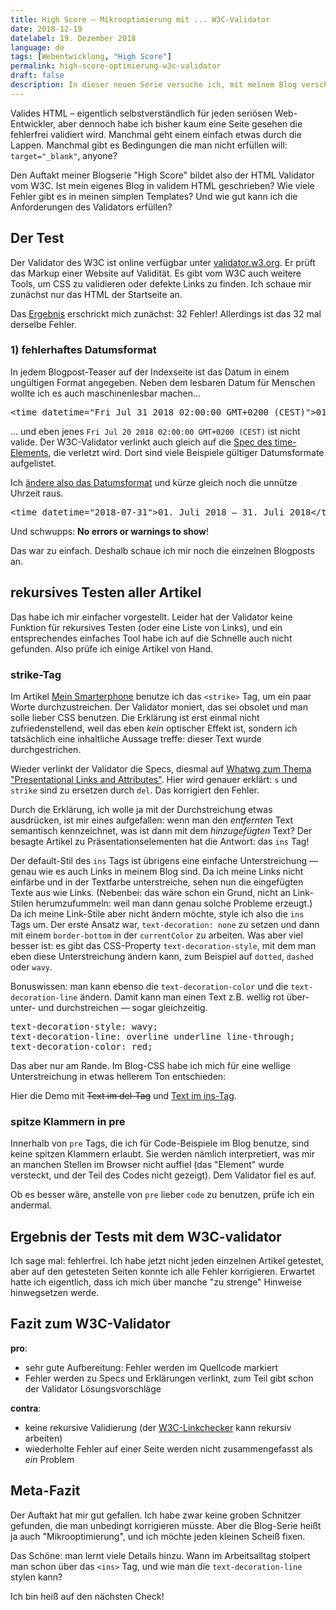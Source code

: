 ```yaml
---
title: High Score – Mikrooptimierung mit ... W3C-Validator
date: 2018-12-19
datelabel: 19. Dezember 2018
language: de
tags: [Webentwicklung, "High Score"]
permalink: high-score-optimierung-w3c-validator
draft: false
description: In dieser neuen Serie versuche ich, mit meinem Blog verschiedene Website-Testing-Tools zufriedenzustellen. Den Anfang macht der W3C-Validator.
---
```


Valides HTML – eigentlich selbstverständlich für jeden seriösen Web-Entwickler, aber dennoch habe ich bisher kaum eine Seite gesehen die fehlerfrei validiert wird. Manchmal geht einem einfach etwas durch die Lappen. Manchmal gibt es Bedingungen die man nicht erfüllen will: `target="_blank"`, anyone?

Den Auftakt meiner Blogserie "High Score" bildet also der HTML Validator vom W3C. Ist mein eigenes Blog in validem HTML geschrieben? Wie viele Fehler gibt es in meinen simplen Templates? Und wie gut kann ich die Anforderungen des Validators erfüllen?


## Der Test

Der Validator des W3C ist online verfügbar unter [validator.w3.org](https://validator.w3.org/). Er prüft das Markup einer Website auf Validität. Es gibt vom W3C auch weitere Tools, um CSS zu validieren oder defekte Links zu finden. Ich schaue mir zunächst nur das HTML der Startseite an.

Das [Ergebnis](https://validator.w3.org/nu/?doc=https%3A%2F%2Fblog.thomaspuppe.de%2F&showsource=yes&showoutline=yes) erschrickt mich zunächst: 32 Fehler! Allerdings ist das 32 mal derselbe Fehler.

### 1) fehlerhaftes Datumsformat

In jedem Blogpost-Teaser auf der Indexseite ist das Datum in einem ungültigen Format angegeben. Neben dem lesbaren Datum für Menschen wollte ich es auch maschinenlesbar machen...

<pre>&lt;time datetime="Fri Jul 31 2018 02:00:00 GMT+0200 (CEST)"&gt;01. Juli 2018 – 31. Juli 2018&lt;/time&gt;</pre>

... und eben jenes `Fri Jul 20 2018 02:00:00 GMT+0200 (CEST)` ist nicht valide. Der W3C-Validator verlinkt auch gleich auf die [Spec des time-Elements](https://html.spec.whatwg.org/multipage/text-level-semantics.html#the-time-element), die verletzt wird. Dort sind viele Beispiele gültiger Datumsformate aufgelistet.

Ich [ändere also das Datumsformat](https://github.com/thomaspuppe/easto/commit/392dee5b7fb71b562085f7261e8cd8a79ca1a12c) und kürze gleich noch die unnütze Uhrzeit raus.

<pre>&lt;time datetime="2018-07-31"&gt;01. Juli 2018 – 31. Juli 2018&lt;/time&gt;</pre>

Und schwupps: **No errors or warnings to show**!

Das war zu einfach. Deshalb schaue ich mir noch die einzelnen Blogposts an.

## rekursives Testen aller Artikel

Das habe ich mir einfacher vorgestellt. Leider hat der Validator keine Funktion für rekursives Testen (oder eine Liste von Links), und ein entsprechendes einfaches Tool habe ich auf die Schnelle auch nicht gefunden. Also prüfe ich einige Artikel von Hand.

### strike-Tag

Im Artikel [Mein Smarterphone](https://blog.thomaspuppe.de/mein-smarterphone) benutze ich das `<strike>` Tag, um ein paar Worte durchzustreichen. Der Validator moniert, das sei obsolet und man solle lieber CSS benutzen. Die Erklärung ist erst einmal nicht zufriedenstellend, weil das eben _kein_ optischer Effekt ist, sondern ich tatsächlich eine inhaltliche Aussage treffe: dieser Text wurde durchgestrichen.

Wieder verlinkt der Validator die Specs, diesmal auf [Whatwg zum Thema "Presentational Links and Attributes"](https://wiki.whatwg.org/wiki/Presentational_elements_and_attributes). Hier wird genauer erklärt: `s` und `strike` sind zu ersetzen durch `del`. Das korrigiert den Fehler.

Durch die Erklärung, ich wolle ja mit der Durchstreichung etwas ausdrücken, ist mir eines aufgefallen: wenn man den _entfernten_ Text semantisch kennzeichnet, was ist dann mit dem _hinzugefügten_ Text? Der besagte Artikel zu Präsentationselementen hat die Antwort: das `ins` Tag!

Der default-Stil des `ins` Tags ist übrigens eine einfache Unterstreichung &mdash; genau wie es auch Links in meinem Blog sind. Da ich meine Links nicht einfärbe und in der Textfarbe unterstreiche, sehen nun die eingefügten Texte aus wie Links. (Nebenbei: das wäre schon ein Grund, nicht an Link-Stilen herumzufummeln: weil man dann genau solche Probleme erzeugt.) Da ich meine Link-Stile aber nicht ändern möchte, style ich also die `ins` Tags um. Der erste Ansatz war, `text-decoration: none` zu setzen und dann mit einem `border-bottom` in der `currentColor` zu arbeiten. Was aber viel besser ist: es gibt das CSS-Property `text-decoration-style`, mit dem man eben diese Unterstreichung ändern kann, zum Beispiel auf `dotted`, `dashed` oder `wavy`.

Bonuswissen: man kann ebenso die `text-decoration-color` und die `text-decoration-line` ändern. Damit kann man einen Text z.B. wellig rot über- unter- und durchstreichen &mdash; sogar gleichzeitig.

<pre>text-decoration-style: wavy;
text-decoration-line: overline underline line-through;
text-decoration-color: red;</pre>

Das aber nur am Rande. Im Blog-CSS habe ich mich für eine wellige Unterstreichung in etwas hellerem Ton entschieden:

Hier die Demo mit <del>Text im del-Tag</del> und <ins>Text im ins-Tag</ins>.

### spitze Klammern in pre

Innerhalb von `pre` Tags, die ich für Code-Beispiele im Blog benutze, sind keine spitzen Klammern erlaubt. Sie werden nämlich interpretiert, was mir an manchen Stellen im Browser nicht auffiel (das "Element" wurde versteckt, und der Teil des Codes nicht gezeigt). Dem Validator fiel es auf.

Ob es besser wäre, anstelle von `pre` lieber `code` zu benutzen, prüfe ich ein andermal.

## Ergebnis der Tests mit dem W3C-validator

Ich sage mal: fehlerfrei. Ich habe jetzt nicht jeden einzelnen Artikel getestet, aber auf den getesteten Seiten konnte ich alle Fehler korrigieren. Erwartet hatte ich eigentlich, dass ich mich über manche "zu strenge" Hinweise hinwegsetzen werde.

## Fazit zum W3C-Validator

**pro**:

- sehr gute Aufbereitung: Fehler werden im Quellcode markiert
- Fehler werden zu Specs und Erklärungen verlinkt, zum Teil gibt schon der Validator Lösungsvorschläge

**contra**:

- keine rekursive Validierung (der [W3C-Linkchecker](https://validator.w3.org/checklink) kann rekursiv arbeiten)
- wiederholte Fehler auf einer Seite werden nicht zusammengefasst als _ein_ Problem

## Meta-Fazit

Der Auftakt hat mir gut gefallen. Ich habe zwar keine groben Schnitzer gefunden, die man unbedingt korrigieren müsste. Aber die Blog-Serie heißt ja auch "Mikrooptimierung", und ich möchte jeden kleinen Scheiß fixen.

Das Schöne: man lernt viele Details hinzu. Wann im Arbeitsalltag stolpert man schon über das `<ins>` Tag, und wie man die `text-decoration-line` stylen kann?

Ich bin heiß auf den nächsten Check!
